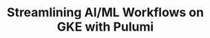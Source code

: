 ---
# Name of the event, <= 60 characters
title: Streamlining AI/ML Workflows on GKE with Pulumi
meta_desc: Learn to harness the capabilities of GPUs and TPUs effortlessly, empowering data scientists to focus on model development rather than infrastructure management.
# A featured webinar will display first in the list.
featured: false

# Webinars with unlisted as true will not be shown on the webinar list
unlisted: false

# Gated webinars will have a registration form and the user will need
# to fill out the form before viewing.
gated: true

# The layout of the landing page.
type: webinars

# External webinars will link to an external page instead of a webinar
# landing/registration page. If the webinar is external you will need
# set the 'block_external_search_index' flag to true so Google does not index
# the webinar page created.
external: false
block_external_search_index: false

# The url slug for the webinar landing page. If this is an external
# webinar, use the external URL as the value here.
url_slug: streamlining-ai-ml-gke-pulumi

# Content for the left hand side section of the page.
main:
    # Webinar title.
    title: Streamlining AI/ML Workflows on GKE with Pulumi

    event_type: workshop # workshop | event

    # URL for embedding a URL for ungated webinars.
    youtube_url:

    # Sortable date. The datetime Hugo will use to sort the webinars in date order.
    sortable_date: 2024-03-28T09:00:00.000-07:00

    # Duration of the webinar.
    duration: 90 minutes

    # "virtual" will be shown under "show virtual events only", otherwise shown as City, State (seattle, wa)
    location: virtual

    # Description of the webinar.
    description: |
        One of the most popular ways to train and serve models is to do AI/ML on Kubernetes. However, data scientists typically don't do double duty as platform managers. Standing up a Kubernetes environment can be a challenge for data scientists but most data scientists know Python. We will demonstrate how with Pulumi you can deploy a machine learning platform on GKE and leverage the power of GPUs and TPUs

    learn:
        - How to deploy a machine learning platform on GKE using Pulumi, eliminating the challenges of Kubernetes management.
        - How to harness the computational power of GPUs and TPUs seamlessly within your AI/ML workflows.

    # The webinar presenters
    presenters:
        - name: Josh Kodroff
          role: Sr Solutions Architect, Pulumi
          photo: /images/team/josh-kodroff.jpg
        - name: Jason Smith
          role: Sr Cloud Customer Engineer, Google

    # case-sensitive
    tags:
        level: Intermediate # Beginner, Intermediate, Advanced
        topics: ["AI", "Kubernetes"]
        languages: ["Python"]

# The right hand side form section.
form:
    hubspot_form_id: 71503050-8ca0-4e76-bb92-5d35d08636a0
    salesforce_campaign_id: 701PQ000007ohFTYAY
---